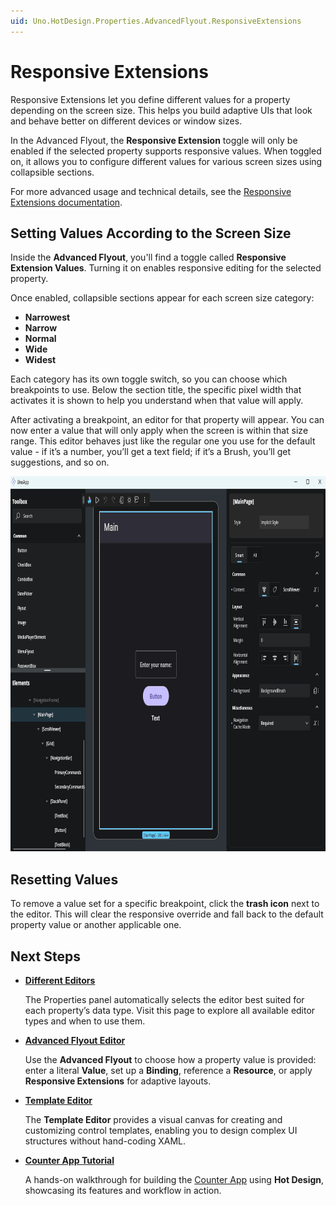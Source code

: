 ```yaml
---
uid: Uno.HotDesign.Properties.AdvancedFlyout.ResponsiveExtensions
---
```


# Responsive Extensions

Responsive Extensions let you define different values for a property depending on the screen size. This helps you build adaptive UIs that look and behave better on different devices or window sizes.

In the Advanced Flyout, the **Responsive Extension** toggle will only be enabled if the selected property supports responsive values. When toggled on, it allows you to configure different values for various screen sizes using collapsible sections.

For more advanced usage and technical details, see the [Responsive Extensions documentation](xref:Toolkit.Helpers.ResponsiveExtension).

## Setting Values According to the Screen Size

Inside the **Advanced Flyout**, you'll find a toggle called **Responsive Extension Values**. Turning it on enables responsive editing for the selected property.

Once enabled, collapsible sections appear for each screen size category:

- **Narrowest**
- **Narrow**
- **Normal**
- **Wide**
- **Widest**

Each category has its own toggle switch, so you can choose which breakpoints to use. Below the section title, the specific pixel width that activates it is shown to help you understand when that value will apply.

After activating a breakpoint, an editor for that property will appear. You can now enter a value that will only apply when the screen is within that size range. This editor behaves just like the regular one you use for the default value - if it’s a number, you’ll get a text field; if it’s a Brush, you’ll get suggestions, and so on.

<img src="Assets/properties-flyout-responsive-extensions.gif" height="600" alt="How to use Responsive Extensions on the Advanced Flyout" />

## Resetting Values

To remove a value set for a specific breakpoint, click the **trash icon** next to the editor. This will clear the responsive override and fall back to the default property value or another applicable one.

## Next Steps

- **[Different Editors](xref:Uno.HotDesign.Properties.Editors)**

  The Properties panel automatically selects the editor best suited for each property’s data type. Visit this page to explore all available editor types and when to use them.

- **[Advanced Flyout Editor](xref:Uno.HotDesign.Properties.AdvancedFlyout)**

  Use the **Advanced Flyout** to choose how a property value is provided: enter a literal **Value**, set up a **Binding**, reference a **Resource**, or apply **Responsive Extensions** for adaptive layouts.

- **[Template Editor](xref:Uno.HotDesign.Properties.TemplateEditor)**

  The **Template Editor** provides a visual canvas for creating and customizing control templates, enabling you to design complex UI structures without hand-coding XAML.

- **[Counter App Tutorial](xref:Uno.HotDesign.GetStarted.CounterTutorial)**

  A hands-on walkthrough for building the [Counter App](xref:Uno.Workshop.Counter) using **Hot Design**, showcasing its features and workflow in action.
